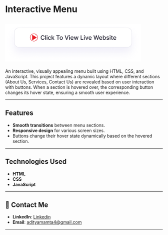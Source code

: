 # Interactive Menu

## <a href="https://adityamamta.github.io/interactive-menu/"><img src="img/readme-btn.png" alt="Click to view live website" height="120"></a>

An interactive, visually appealing menu built using HTML, CSS, and JavaScript. This project features a dynamic layout where different sections (About Us, Services, Contact Us) are revealed based on user interaction with buttons. When a section is hovered over, the corresponding button changes its hover state, ensuring a smooth user experience.

---

## Features
- **Smooth transitions** between menu sections.
- **Responsive design** for various screen sizes.
- Buttons change their hover state dynamically based on the hovered section.

---

## Technologies Used
- **HTML**
- **CSS**
- **JavaScript**

---

## 💼 Contact Me 
- **LinkedIn**: [Linkedin](https://www.linkedin.com/in/adityamamta/)
- **Email**: adityamamta4@gmail.com

---
